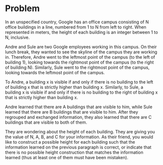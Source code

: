 # Problem

In an unspecified country, Google has an office campus consisting of N office buildings in a line, numbered from 1 to N from left to right. When represented in meters, the height of each building is an integer between 1 to N, inclusive.

Andre and Sule are two Google employees working in this campus. On their lunch break, they wanted to see the skyline of the campus they are working in. Therefore, Andre went to the leftmost point of the campus (to the left of building 1), looking towards the rightmost point of the campus (to the right of building N). Similarly, Sule went to the rightmost point of the campus, looking towards the leftmost point of the campus.

To Andre, a building x is visible if and only if there is no building to the left of building x that is strictly higher than building x. Similarly, to Sule, a building x is visible if and only if there is no building to the right of building x that is strictly higher than building x.

Andre learned that there are A buildings that are visible to him, while Sule learned that there are B buildings that are visible to him. After they regrouped and exchanged information, they also learned that there are C buildings that are visible to both of them.

They are wondering about the height of each building. They are giving you the value of N, A, B, and C for your information. As their friend, you would like to construct a possible height for each building such that the information learned on the previous paragraph is correct, or indicate that there is no possible height construction that matches the information learned (thus at least one of them must have been mistaken).
